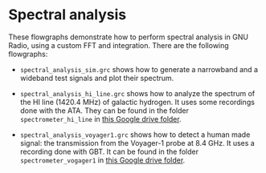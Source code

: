 # Spectral analysis

These flowgraphs demonstrate how to perform spectral analysis in GNU Radio,
using a custom FFT and integration. There are the following flowgraphs:

* `spectral_analysis_sim.grc` shows how to generate a narrowband and a wideband
  test signals and plot their spectrum.

* `spectral_analysis_hi_line.grc` shows how to analyze the spectrum of the HI
  line (1420.4 MHz) of galactic hydrogen. It uses some recordings done with the
  ATA. They can be found in the folder `spectrometer_hi_line` in
  [this Google drive folder](https://drive.google.com/drive/folders/1WRvpSmV-eqiezm6r8Cm6FZpiT75TQzTx?usp=sharing).

* `spectral_analysis_voyager1.grc` shows how to detect a human made signal: the
  transmission from the Voyager-1 probe at 8.4 GHz. It uses a recording done
  with GBT. It can be found in the folder `spectrometer_vogager1` in
  [this Google drive folder](https://drive.google.com/drive/folders/1WRvpSmV-eqiezm6r8Cm6FZpiT75TQzTx?usp=sharing).
